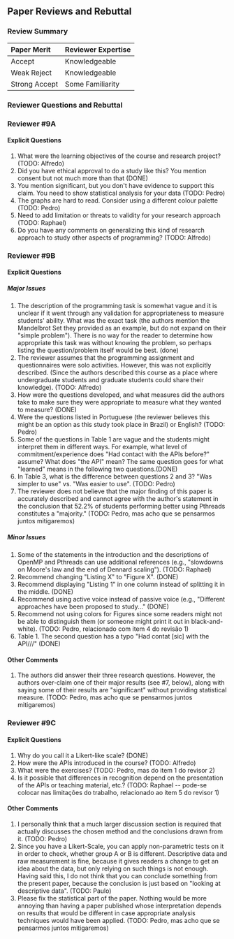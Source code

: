 ## Paper Reviews and Rebuttal

### Review Summary

| Paper Merit   | Reviewer Expertise |
| :------------ | :----------------- |
| Accept        | Knowledgeable      |
| Weak Reject   | Knowledgeable      |
| Strong Accept | Some Familiarity   |

### Reviewer Questions and Rebuttal

### Reviewer #9A

#### Explicit Questions

1. What were the learning objectives of the course and research project? (TODO: Alfredo)
2. Did you have ethical approval to do a study like this? You mention consent
   but not much more than that (DONE)
3. You mention significant, but you don't have evidence to support this claim.
   You need to show statistical analysis for your data (TODO: Pedro)
4. The graphs are hard to read. Consider using a different colour palette (TODO: Pedro)
5. Need to add limitation or threats to validity for your research approach (TODO: Raphael)
6. Do you have any comments on generalizing this kind of research approach to
   study other aspects of programming? (TODO: Alfredo)

### Reviewer #9B

#### Explicit Questions

##### Major Issues

1. The description of the programming task is somewhat vague and it is unclear
   if it went through any validation for appropriateness to measure students'
   ability. What was the exact task (the authors mention the Mandelbrot Set
   they provided as an example, but do not expand on their "simple problem").
   There is no way for the reader to determine how appropriate this task was
   without knowing the problem, so perhaps listing the question/problem itself
   would be best. (done)
2. The reviewer assumes that the programming assignment and questionnaires were
   solo activities. However, this was not explicitly described. (Since the
   authors described this course as a place where undergraduate students and
   graduate students could share their knowledge). (TODO: Alfredo)
3. How were the questions developed, and what measures did the authors take to
   make sure they were appropriate to measure what they wanted to measure? (DONE)
4. Were the questions listed in Portuguese (the reviewer believes this might be
   an option as this study took place in Brazil) or English? (TODO: Pedro)
5. Some of the questions in Table 1 are vague and the students might interpret
   them in different ways. For example, what level of commitment/experience
   does "Had contact with the APIs before?" assume? What does "the API" mean?
   The same question goes for what "learned" means in the following two
   questions.(DONE)
6. In Table 3, what is the difference between questions 2 and 3? "Was simpler
   to use" vs. "Was easier to use". (TODO: Pedro)
7. The reviewer does not believe that the major finding of this paper is
   accurately described and cannot agree with the author's statement in the
   conclusion that 52.2% of students performing better using Pthreads
   constitutes a "majority." (TODO: Pedro, mas acho que se pensarmos juntos mitigaremos)

##### Minor Issues

1. Some of the statements in the introduction and the descriptions of OpenMP
   and Pthreads can use additional references (e.g., "slowdowns on Moore's law
   and the end of Dennard scaling"). (TODO: Raphael)
2. Recommend changing "Listing X" to "Figure X". (DONE)
3. Recommend displaying "Listing 1" in one column instead of splitting it in
   the middle. (DONE)
4. Recommend using active voice instead of passive voice (e.g., "Different
   approaches have been proposed to study..." (DONE)
5. Recommend not using colors for Figures since some readers might not be able
   to distinguish them (or someone might print it out in black-and-white). (TODO: Pedro, relacionado com item 4 do revisão 1)
6. Table 1. The second question has a typo "Had contat [sic] with the API///" (DONE)

#### Other Comments

1. The authors did answer their three research questions. However, the authors
   over-claim one of their major results (see #7, below), along with saying some
   of their results are "significant" without providing statistical measure. (TODO: Pedro, mas acho que se pensarmos juntos mitigaremos)

### Reviewer #9C

#### Explicit Questions

1. Why do you call it a Likert-like scale? (DONE)
2. How were the APIs introduced in the course? (TODO: Alfredo)
3. What were the exercises? (TODO: Pedro, mas do item 1 do revisor 2)
4. Is it possible that differences in recognition depend on the presentation of
   the APIs or teaching material, etc.? (TODO: Raphael -- pode-se colocar nas limitações do trabalho, relacionado ao item 5 do revisor 1)

#### Other Comments

1. I personally think that a much larger discussion section is required that
  actually discusses the chosen method and the conclusions drawn from it. (TODO: Pedro)
2. Since you have a Likert-Scale, you can apply non-parametric tests on it in
   order to check, whether group A or B is different. Descriptive data and raw
   measurement is fine, because it gives readers a change to get an idea about
   the data, but only relying on such things is not enough. Having said this, I
   do not think that you can conclude something from the present paper, because
   the conclusion is just based on "looking at descriptive data". (TODO: Paulo)
3. Please fix the statistical part of the paper. Nothing would be more annoying
   than having a paper published whose interpretation depends on results that
   would be different in case appropriate analysis techniques would have been
   applied. (TODO: Pedro, mas acho que se pensarmos juntos mitigaremos)
